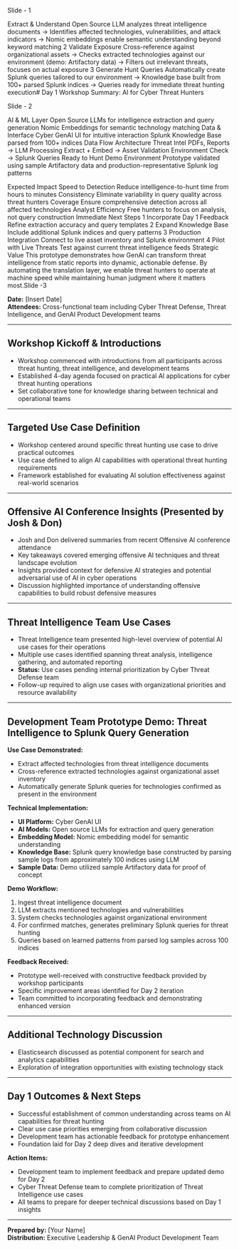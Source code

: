 Slide - 1

Extract & Understand
Open Source LLM analyzes threat intelligence documents
→ Identifies affected technologies, vulnerabilities, and attack indicators
→ Nomic embeddings enable semantic understanding beyond keyword matching
2
Validate Exposure
Cross-reference against organizational assets
→ Checks extracted technologies against our environment (demo: Artifactory data)
→ Filters out irrelevant threats, focuses on actual exposure
3
Generate Hunt Queries
Automatically create Splunk queries tailored to our environment
→ Knowledge base built from 100+ parsed Splunk indices
→ Queries ready for immediate threat hunting execution# Day 1 Workshop Summary: AI for Cyber Threat Hunters

Slide - 2

AI & ML Layer
Open Source LLMs for intelligence extraction and query generation
Nomic Embeddings for semantic technology matching
Data & Interface
Cyber GenAI UI for intuitive interaction
Splunk Knowledge Base parsed from 100+ indices
Data Flow Architecture
Threat Intel
PDFs, Reports
→
LLM Processing
Extract + Embed
→
Asset Validation
Environment Check
→
Splunk Queries
Ready to Hunt
Demo Environment
Prototype validated using sample Artifactory data and production-representative Splunk log patterns

Expected Impact
Speed to Detection
Reduce intelligence-to-hunt time from hours to minutes
Consistency
Eliminate variability in query quality across threat hunters
Coverage
Ensure comprehensive detection across all affected technologies
Analyst Efficiency
Free hunters to focus on analysis, not query construction
Immediate Next Steps
1
Incorporate Day 1 Feedback
Refine extraction accuracy and query templates
2
Expand Knowledge Base
Include additional Splunk indices and query patterns
3
Production Integration
Connect to live asset inventory and Splunk environment
4
Pilot with Live Threats
Test against current threat intelligence feeds
Strategic Value
This prototype demonstrates how GenAI can transform threat intelligence from static reports into dynamic, actionable defense. By automating the translation layer, we enable threat hunters to operate at machine speed while maintaining human judgment where it matters most.Slide -3 














**Date:** [Insert Date]  
**Attendees:** Cross-functional team including Cyber Threat Defense, Threat Intelligence, and GenAI Product Development teams

---

## Workshop Kickoff & Introductions

- Workshop commenced with introductions from all participants across threat hunting, threat intelligence, and development teams
- Established 4-day agenda focused on practical AI applications for cyber threat hunting operations
- Set collaborative tone for knowledge sharing between technical and operational teams

---

## Targeted Use Case Definition

- Workshop centered around specific threat hunting use case to drive practical outcomes
- Use case defined to align AI capabilities with operational threat hunting requirements
- Framework established for evaluating AI solution effectiveness against real-world scenarios

---

## Offensive AI Conference Insights (Presented by Josh & Don)

- Josh and Don delivered summaries from recent Offensive AI conference attendance
- Key takeaways covered emerging offensive AI techniques and threat landscape evolution
- Insights provided context for defensive AI strategies and potential adversarial use of AI in cyber operations
- Discussion highlighted importance of understanding offensive capabilities to build robust defensive measures

---

## Threat Intelligence Team Use Cases

- Threat Intelligence team presented high-level overview of potential AI use cases for their operations
- Multiple use cases identified spanning threat analysis, intelligence gathering, and automated reporting
- **Status:** Use cases pending internal prioritization by Cyber Threat Defense team
- Follow-up required to align use cases with organizational priorities and resource availability

---

## Development Team Prototype Demo: Threat Intelligence to Splunk Query Generation

**Use Case Demonstrated:**
- Extract affected technologies from threat intelligence documents
- Cross-reference extracted technologies against organizational asset inventory
- Automatically generate Splunk queries for technologies confirmed as present in the environment

**Technical Implementation:**
- **UI Platform:** Cyber GenAI UI
- **AI Models:** Open source LLMs for extraction and query generation
- **Embedding Model:** Nomic embedding model for semantic understanding
- **Knowledge Base:** Splunk query knowledge base constructed by parsing sample logs from approximately 100 indices using LLM
- **Sample Data:** Demo utilized sample Artifactory data for proof of concept

**Demo Workflow:**
1. Ingest threat intelligence document
2. LLM extracts mentioned technologies and vulnerabilities
3. System checks technologies against organizational environment
4. For confirmed matches, generates preliminary Splunk queries for threat hunting
5. Queries based on learned patterns from parsed log samples across 100 indices

**Feedback Received:**
- Prototype well-received with constructive feedback provided by workshop participants
- Specific improvement areas identified for Day 2 iteration
- Team committed to incorporating feedback and demonstrating enhanced version

---

## Additional Technology Discussion

- Elasticsearch discussed as potential component for search and analytics capabilities
- Exploration of integration opportunities with existing technology stack

---

## Day 1 Outcomes & Next Steps

- Successful establishment of common understanding across teams on AI capabilities for threat hunting
- Clear use case priorities emerging from collaborative discussion
- Development team has actionable feedback for prototype enhancement
- Foundation laid for Day 2 deep dives and iterative development

**Action Items:**
- Development team to implement feedback and prepare updated demo for Day 2
- Cyber Threat Defense team to complete prioritization of Threat Intelligence use cases
- All teams to prepare for deeper technical discussions based on Day 1 insights

---

**Prepared by:** [Your Name]  
**Distribution:** Executive Leadership & GenAI Product Development Team
